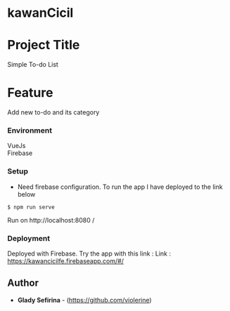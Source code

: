# kawanCicil

# Project Title

Simple To-do List

# Feature

Add new to-do and its category


### Environment
VueJs <br>
Firebase


### Setup

* Need firebase configuration. To run the app I have deployed to the link below

```
$ npm run serve
```
Run on http://localhost:8080 /


### Deployment

Deployed with Firebase. Try the app with this link :
Link : https://kawancicilfe.firebaseapp.com/#/


## Author

* **Glady Sefirina** - (https://github.com/violerine)
